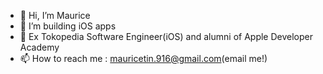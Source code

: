 - 👋 Hi, I’m Maurice
- 👀 I’m building iOS apps
- 🌱 Ex Tokopedia Software Engineer(iOS) and alumni of Apple Developer Academy
- 📫 How to reach me : mauricetin.916@gmail.com(email me!)

<!---
LowSpecx/LowSpecx is a ✨ special ✨ repository because its `README.md` (this file) appears on your GitHub profile.
You can click the Preview link to take a look at your changes.
--->
